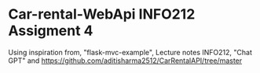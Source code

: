 # Car-rental-WebApi INFO212 Assigment 4


Using inspiration from, "flask-mvc-example", Lecture notes INFO212, "Chat GPT" and 
https://github.com/aditisharma2512/CarRentalAPI/tree/master


